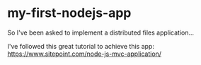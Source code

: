 # my-first-nodejs-app
So I've been asked to implement a distributed files application...

I've followed this great tutorial to achieve this app: https://www.sitepoint.com/node-js-mvc-application/
